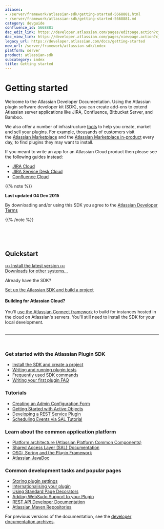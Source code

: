 ```yaml
---
aliases:
- /server/framework/atlassian-sdk/getting-started-5668881.html
- /server/framework/atlassian-sdk/getting-started-5668881.md
category: devguide
confluence_id: 5668881
dac_edit_link: https://developer.atlassian.com/pages/editpage.action?cjm=wozere&pageId=5668881
dac_view_link: https://developer.atlassian.com/pages/viewpage.action?cjm=wozere&pageId=5668881
legacy_url: https://developer.atlassian.com/docs/getting-started
new_url: /server/framework/atlassian-sdk/index
platform: server
product: atlassian-sdk
subcategory: index
title: Getting started
---
```

# Getting started

Welcome to the Atlassian Developer Documentation. Using the Atlassian plugin software developer kit (SDK), you can create add-ons to extend Atlassian server applications like JIRA, Confluence, Bitbucket Server, and Bamboo.

We also offer a number of infrastructure [tools](/server/framework/atlassian-sdk/developer-tools) to help you create, market and sell your plugins. For example, thousands of customers visit the <a href="http://marketplace.atlassian.com" class="external-link">Atlassian Marketplace</a> and the <a href="https://confluence.atlassian.com/display/UPM/Universal+Plugin+Manager+Documentation" class="external-link">Atlassian Marketplace in-product</a> every day, to find plugins they may want to install.

If you meant to write an app for an Atlassian Cloud product then please see the following guides instead:

-   [JIRA Cloud](https://developer.atlassian.com/cloud/jira/platform/getting-started/)
-   [JIRA Service Desk Cloud](https://developer.atlassian.com/cloud/jira/service-desk/getting-started/)
-   [Confluence Cloud](https://developer.atlassian.com/cloud/confluence/getting-started/)

{{% note %}}

**Last updated 04 Dec 2015**

By downloading and/or using this SDK you agree to the <span class="underline">[Atlassian Developer Terms](Atlassian-Developer-Terms_37879876.html)</span>

{{% /note %}}

 

 

## Quickstart

<a href="#›››-install-the-latest-version-‹‹‹" class="sdk-installer">››› Install the latest version ‹‹‹</a>  
<a href="/display/DOCS/Downloads" class="sdk-download-link">Downloads for other systems...</a>

Already have the SDK?

<a href="https://developer.atlassian.com/display/DOCS/Set+up+the+Atlassian+Plugin+SDK+and+Build+a+Project" class="external-link">Set up the Atlassian SDK and build a project</a>

#### Building for Atlassian Cloud?

You'll [use the Atlassian Connect framework](https://developer.atlassian.com/static/connect/docs/guides/introduction.html) to build for instances hosted in the cloud on Atlassian's servers. You'll still need to install the SDK for your local development.  
 

------------------------------------------------------------------------

 

### Get started with the Atlassian Plugin SDK

-   [Install the SDK and create a project](/server/framework/atlassian-sdk/set-up-the-atlassian-plugin-sdk-and-build-a-project)
-   [Writing and running plugin tests](/server/framework/atlassian-sdk/writing-and-running-plugin-tests)  
-   [Frequently used SDK commands](/server/framework/atlassian-sdk/frequently-used-commands)
-   [Writing your first plugin FAQ](/server/framework/atlassian-sdk/writing-your-first-plugin-faq)

### Tutorials

-   [Creating an Admin Configuration Form](/server/framework/atlassian-sdk/creating-an-admin-configuration-form)
-   [Getting Started with Active Objects](/server/framework/atlassian-sdk/getting-started-with-active-objects)
-   [Developing a REST Service Plugin](/server/framework/atlassian-sdk/developing-a-rest-service-plugin)
-   [Scheduling Events via SAL Tutorial](/server/framework/atlassian-sdk/scheduling-events-via-sal-tutorial)  

### Learn about the common application platform

-   [Platform architecture (Atlassian Platform Common Components)](https://developer.atlassian.com/display/DOCS/Atlassian+Platform+Common+Components)
-   <a href="https://developer-staging.atlassian.com/display/DOCS/Atlassian+Platform+Common+Components" class="external-link">S</a>[hared Access Layer (SAL) Documentation](https://developer.atlassian.com/display/DOCS/REST+API+Developer+Documentation)
-   [OSGi, Spring and the Plugin Framework](https://developer.atlassian.com/display/DOCS/OSGi%2C+Spring+and+the+Plugin+Framework)
-   [Atlassian JavaDoc](https://developer.atlassian.com/static/)  

### Common development tasks and popular pages 

-   [Storing plugin settings](/server/framework/atlassian-sdk/storing-plugin-settings)
-   [Internationalising your plugin](/server/framework/atlassian-sdk/internationalising-your-plugin)
-   [Using Standard Page Decorators](/server/framework/atlassian-sdk/using-standard-page-decorators)
-   [Adding WebSudo Support to your Plugin](/server/framework/atlassian-sdk/adding-websudo-support-to-your-plugin)
-   [REST API Developer Documentation](https://developer.atlassian.com/display/DOCS/REST+API+Developer+Documentation)
-   [Atlassian Maven Repositories](https://developer.atlassian.com/display/DOCS/Atlassian+Maven+Repositories)

For previous versions of the documentation, see the [developer documentation archives](https://developer.atlassian.com/display/ARCHIVES).


















































































































































